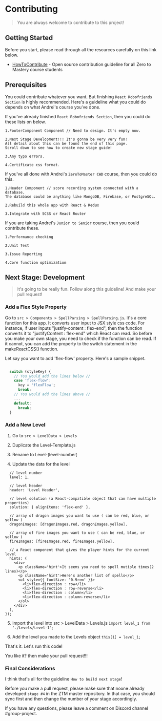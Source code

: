 # Contributing

> You are always welcome to contribute to this project!

## Getting Started

Before you start, please read through all the resources carefully on this link below.

- [HowToContribute](https://github.com/zero-to-mastery/start-here-guidelines) - Open source contribution guideline for all Zero to Mastery course students

## Prerequisites

You could contribute whatever you want. But finishing `React Robofriends Section` is highly recommended. Here's a guideline what you could do depends on what Andrei's course you've done.

If you've already finished `React Robofriends Section`, then you could do these lists on below.

```
1.FooterComponent Component // Need to design. It's empty now.

2.Next Stage Development!!! It's gonna be very very fun!
All detail about this can be found the end of this page.
Scroll down to see how to create new stage guide!

3.Any typo errors.

4.Certificate css format.

```

If you've all done with Andrei's `ZeroToMaster CWD` course, then you could do this.

```
1.Header Component // score recording system connected with a database.
The database could be anything like MongoDB, Firebase, or PostgreSQL.

2.Rebuild this whole app with React & Redux

3.Integrate with SCSS or React Router
```

If you are taking Andrei's `Junior to Senior` course, then you could contribute these.

```
1.Performance checking

2.Unit Test

3.Issue Reporting

4.Core function optimization
```

## Next Stage: Development

> It's going to be really fun. Follow along this guideline! And make your pull request!

### Add a Flex Style Property

Go to `src > Components > SpellParsing > SpellParsing.js`. It's a core function for this app. It converts user input to JSX style css code. For instance, if user inputs "justify-content : flex-end", then the function converts it to "justifyContent : flex-end" which React can read. So before you make your own stage, you need to check if the function can be read. If it cannot, you can add the property to the switch statement in the makeReactCSS() function.

Let say you want to add 'flex-flow' property. Here's a sample snippet.

```javascript

  switch (styleKey) {
    // You would add the lines below //
    case 'flex-flow':
      key = 'flexFlow';
      break;
    // You would add the lines above //
    ...
    default:
      break;
  }

```

### Add a New Level

1. Go to `src > LevelData > Levels`

2. Duplicate the Level-Template.js

3. Rename to Level-(level-number)

4. Update the data for the level

```
  // level number
  level: 1,

  // level header
  header: 'Level Header',

  // level solution (a React-compatible object that can have multiple properties)
  solution: { alignItems: 'flex-end' },

  // array of dragon images you want to use ( can be red, blue, or yellow )
  dragonImages: [dragonImages.red, dragonImages.yellow],

  // array of fire images you want to use ( can be red, blue, or yellow )
  fireImages: [fireImages.red, fireImages.yellow],

  // a React component that gives the player hints for the current level
  hints: (
    <div>
      <p className='hint'>It seems you need to spell mutiple times(2 lines)</p>
      <p className='hint'>Here's another list of spells</p>
      <ol style={{ fontSize: '0.9rem' }}>
        <li>flex-direction : row</li>
        <li>flex-direction : row-reverse</li>
        <li>flex-direction : column</li>
        <li>flex-direction : column-reverse</li>
      </ol>
    </div>
  ),
});
```

5. Import the level into src > LevelData > Levels.js
   `import level_1 from './Levels/Level-1';`

6. Add the level you made to the Levels object
   `this[1] = level_1;`

That's it. Let's run this code!

You like it? then make your pull request!!!

### Final Considerations

I think that's all for the guideline `How to build next stage`!

Before you make a pull request, please make sure that noone already developed `stage #4` in the ZTM master repository. In that case, you should sync first and then change the number of your stage accordingly.

If you have any questions, please leave a comment on Discord channel #group-project.
